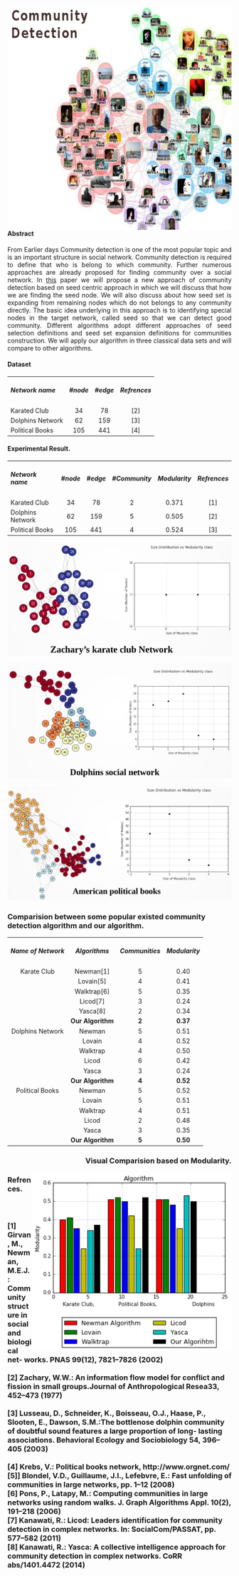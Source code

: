 
<img align="right" width="650" height="500" src="https://github.com/bheemnitd/Community-Detection-Based-On-Seed-Node/blob/master/images/community_detection.jpg">

#### Abstract
<p align = 'justify'>From Earlier days Community detection is one of the most popular topic and is an important structure in social network. Community detection is required to define that who is belong to which community. Further numerous approaches are already proposed for finding community over a social network. In <a href = 'https://github.com/bheemnitd/Community-Detection-Based-On-Seed-Node/blob/master/%5BThesis%20PAPER%5D%20A%20new%20Approach%20of%20Community%20Detection%20Based%20on%20seed%20node.pdf'>this</a> paper we will propose a new approach of community detection based on seed centric approach in which we will discuss that how we are finding the seed node. We will also discuss about how seed set is expanding from remaining nodes which do not belongs to any community directly. The basic idea underlying in this approach is to identifying special nodes in the target network, called seed so that we can detect good community. Different algorithms adopt different approaches of seed selection definitions and seed set expansion definitions for communities construction. We will apply our algorithm in three classical data sets and will compare to other algorithms.<p>


#### Dataset

<table>

  <tr align = 'center'><td align = 'left'><h5> Network name</h5></td><td><h5>#node</h5></td><td><h5>#edge</h5></td><td><h5>Refrences</h5></td></tr>
  <tr align = 'center'><td align = 'left'>Karated Club</td><td>34</td><td>78</td><td>[2]</td></tr>
  <tr align = 'center'><td align = 'left'>Dolphins Network</td><td>62</td><td>159</td><td>[3]</td></tr>
  <tr align = 'center'><td align = 'left'>Political Books</td><td>105</td><td>441</td><td><center>[4]</center></td></tr>

</table>

#### Experimental Result.

<table>
  <tr align = 'center'><td align = 'left'><h5> Network name</h5></td><td><h5>#node</h5></td><td><h5>#edge</h5></td><td><h5>#Community</h5></td><td><h5>Modularity</h5></td><td><h5>Refrences</h5></td></tr>
  <tr align = 'center'><td align = 'left'>Karated Club</td><td>34</td><td>78</td><td>2</td><td>0.371</td><td>[1]</td></tr>
  <tr align = 'center'><td align = 'left'>Dolphins Network</td><td>62</td><td>159</td><td>5</td><td>0.505</td><td>[2]</td></tr>
  <tr align = 'center'><td align = 'left'>Political Books</td><td>105</td><td>441</td><td>4</td><td>0.524</td><td>[3]</td></tr>
</table>  

![alt text](https://github.com/bheemnitd/Community-Detection-Based-On-Seed-Node/blob/master/images/Selection_007.jpg) 

![alt text](https://github.com/bheemnitd/Community-Detection-Based-On-Seed-Node/blob/master/images/Selection_008.jpg) 

![alt text](https://github.com/bheemnitd/Community-Detection-Based-On-Seed-Node/blob/master/images/Selection_009.jpg) 


### Comparision between some popular existed community detection algorithm and our algorithm.
<table>
  <tr align = 'center'><td><h5>Name of Network</h5></td><td><h5>Algorithms</h5></td><td><h5>Communities</h5></td><td><h5>Modularity</h5></td></tr>
  <tr align = 'center'><td>Karate Club</td><td>Newman[1] </td><td>5</td><td>0.40</td></tr>
  <tr align = 'center'><td> </td><td>Lovain[5]           </td><td>4</td><td>0.41</td></tr>
  <tr align = 'center'><td> </td><td>Walktrap[6]         </td><td>5</td><td>0.35</td></tr>
  <tr align = 'center'><td> </td><td>Licod[7]            </td><td>3</td><td>0.24</td></tr>
  <tr align = 'center'><td> </td><td>Yasca[8]            </td><td>2</td><td>0.34</td></tr>
  <tr align = 'center'><td> </td><td><b>Our Algorithm</b></td><td><b>2</b></td><td><b>0.37</b></td></tr>
  
  <tr align = 'center'><td>Dolphins Network</td><td>Newman</td> <td>5</td><td>0.51</td></tr>
  <tr align = 'center'><td> </td><td>Lovain</td>        <td>4</td><td>0.52</td></tr>
  <tr align = 'center'><td> </td><td>Walktrap</td>      <td>4</td><td>0.50</td></tr>
  <tr align = 'center'><td> </td><td>Licod</td>         <td>6</td><td>0.42</td></tr>
  <tr align = 'center'><td> </td><td>Yasca</td>         <td>3</td><td>0.24</td></tr>
  <tr align = 'center'><td> </td><td><b>Our Algorithm</b></td><td><b>4</b></td><td><b>0.52</b></td></tr>
  
  <tr align = 'center'><td>Political Books</td><td>Newman</td><td>5</td><td>0.52</td></tr>
  <tr align = 'center'><td> </td><td>Lovain</td>        <td>5</td><td>0.51</td></tr>
  <tr align = 'center'><td> </td><td>Walktrap</td>      <td>4</td><td>0.51</td></tr>
  <tr align = 'center'><td> </td><td>Licod</td>         <td>2</td><td>0.48</td></tr>
  <tr align = 'center'><td> </td><td>Yasca</td>         <td>3</td><td>0.35</td></tr>
  <tr align = 'center'><td> </td><td><b>Our Algorithm</b></td><td><b>5</b></td><td><b>0.50</b></td></tr>

</table>

 ### <p align = 'right'> Visual Comparision based on Modularity.</p>
<img align="right" width="450" height="400" src="https://github.com/bheemnitd/Community-Detection-Based-On-Seed-Node/blob/master/images/download%202.png">
<h3> Refrences.<h3><br><br>
<b>[1]</b> Girvan, M., Newman, M.E.J.: Community structure in social and biological net-
works. PNAS 99(12), 7821–7826 (2002)<br><br>
<b>[2]</b> Zachary, W.W.: An information flow model for conflict and fission in small groups.Journal
of Anthropological Resea33, 452–473 (1977)<br><br>
<b>[3]</b> Lusseau, D., Schneider, K., Boisseau, O.J., Haase, P., Slooten, E., Dawson, S.M.:The
bottlenose dolphin community of doubtful sound features a large proportion of long-
lasting associations. Behavioral Ecology and Sociobiology 54, 396–405 (2003)<br><br>
<b>[4]</b> Krebs, V.: Political books network, http://www.orgnet.com/<br>
<b>[5]</b>] Blondel, V.D., Guillaume, J.I., Lefebvre, E.: Fast unfolding of communities in large
networks, pp. 1–12 (2008)<br>
<b>[6]</b> Pons, P., Latapy, M.: Computing communities in large networks using random
walks. J. Graph Algorithms Appl. 10(2), 191–218 (2006)<br>
<b>[7]</b> Kanawati, R.: Licod: Leaders identification for community detection in complex networks.
In: SocialCom/PASSAT, pp. 577–582 (2011)<br>
<b>[8]</b> Kanawati, R.: Yasca: A collective intelligence approach for community detection
in complex networks. CoRR abs/1401.4472 (2014)

